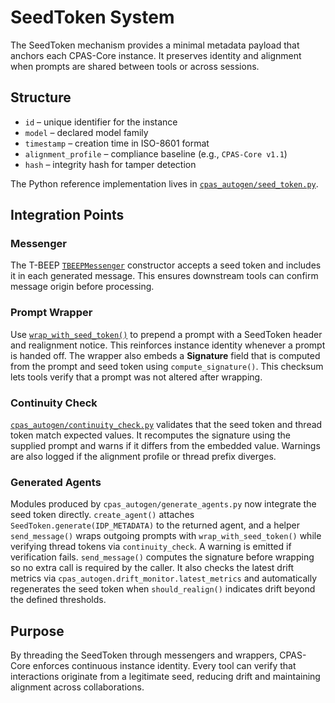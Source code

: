 # SeedToken System

The SeedToken mechanism provides a minimal metadata payload that anchors each CPAS-Core instance. It preserves identity and alignment when prompts are shared between tools or across sessions.

## Structure
- `id` – unique identifier for the instance
- `model` – declared model family
- `timestamp` – creation time in ISO-8601 format
- `alignment_profile` – compliance baseline (e.g., `CPAS-Core v1.1`)
- `hash` – integrity hash for tamper detection

The Python reference implementation lives in [`cpas_autogen/seed_token.py`](../cpas_autogen/seed_token.py).

## Integration Points
### Messenger
The T-BEEP [`TBEEPMessenger`](../protocols/T-BEEP/implementations/reference/javascript/tbeep-messenger.js) constructor accepts a seed token and includes it in each generated message. This ensures downstream tools can confirm message origin before processing.

### Prompt Wrapper
Use [`wrap_with_seed_token()`](../cpas_autogen/prompt_wrapper.py) to prepend a prompt with a SeedToken header and realignment notice. This reinforces instance identity whenever a prompt is handed off.
The wrapper also embeds a **Signature** field that is computed from the prompt and seed token using `compute_signature()`. This checksum lets tools verify that a prompt was not altered after wrapping.

### Continuity Check
[`cpas_autogen/continuity_check.py`](../cpas_autogen/continuity_check.py) validates that the seed token and thread token match expected values. It recomputes the signature using the supplied prompt and warns if it differs from the embedded value. Warnings are also logged if the alignment profile or thread prefix diverges.

### Generated Agents
Modules produced by `cpas_autogen/generate_agents.py` now integrate the seed token directly. `create_agent()` attaches `SeedToken.generate(IDP_METADATA)` to the returned agent, and a helper `send_message()` wraps outgoing prompts with `wrap_with_seed_token()` while verifying thread tokens via `continuity_check`. A warning is emitted if verification fails.
`send_message()` computes the signature before wrapping so no extra call is required by the caller. It also checks the latest drift metrics via `cpas_autogen.drift_monitor.latest_metrics` and automatically regenerates the seed token when `should_realign()` indicates drift beyond the defined thresholds.

## Purpose
By threading the SeedToken through messengers and wrappers, CPAS-Core enforces continuous instance identity. Every tool can verify that interactions originate from a legitimate seed, reducing drift and maintaining alignment across collaborations.
